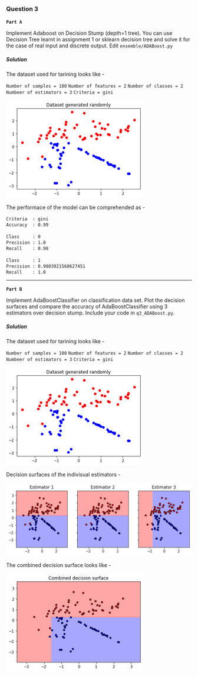 ### Question 3

**`Part A`**

Implement Adaboost on Decision Stump (depth=1 tree). You can use Decision Tree learnt in assignment 1 or sklearn decision tree and solve it for the case of real input and discrete output. Edit `ensemble/ADABoost.py` 

##### Solution

The dataset used for tarining looks like -

`Number of samples = 100` `Number of features = 2` `Number of classes = 2` `Numbeer of estimators = 3` `Criteria = gini`

<img src="./__plots__/q3_p1.png" title="" alt="" data-align="center">

The performace of the model can be comprehended as -

```
Criteria  : gini
Accuracy  : 0.99

Class     : 0
Precision : 1.0
Recall    : 0.98

Class     : 1
Precision : 0.9803921568627451
Recall    : 1.0
```

<hr>

**`Part B`**

Implement AdaBoostClassifier on classification data set. Plot the decision surfaces and compare the accuracy of AdaBoostClassifier using 3 estimators over decision stump. Include your code in `q3_ADABoost.py`.

##### Solution

The dataset used for tarining looks like -

`Number of samples = 100` `Number of features = 2` `Number of classes = 2` `Numbeer of estimators = 3` `Criteria = gini`

<img src="./__plots__/q3_p1.png" title="" alt="" data-align="center">

Decision surfaces of the indivisual estimators -

<img src="./__plots__/q3_p2.png" title="" alt="" data-align="center">

The combined decision surface looks like -

<img src="./__plots__/q3_p3.png" title="" alt="" data-align="center">
